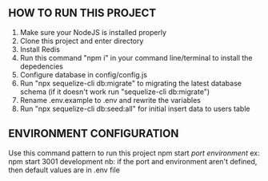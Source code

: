## HOW TO RUN THIS PROJECT
1. Make sure your NodeJS is installed properly
2. Clone this project and enter directory
3. Install Redis
4. Run this command "npm i" in your command line/terminal to install the depedencies
5. Configure database in config/config.js
6. Run "npx sequelize-cli db:migrate" to migrating the latest database schema (if it doesn't work run "sequelize-cli db:migrate")
7. Rename .env.example to .env and rewrite the variables
8. Run "npx sequelize-cli db:seed:all" for initial insert data to users table

## ENVIRONMENT CONFIGURATION
Use this command pattern to run this project npm start *port* *environment*
ex: npm start 3001 development
nb: if the port and environment aren't defined, then default values are in .env file